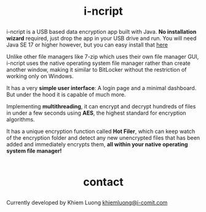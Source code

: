 # <p align="center">i-ncript</p>

i-ncript is a USB based data encryption app built with Java. **No installation wizard** required, just drop the app in your USB drive and run. You will need Java SE 17 or higher however, but you can easy install that [here](https://www.oracle.com/java/technologies/downloads/)

Unlike other file managers like 7-zip which uses their own file manager GUI, i-ncript uses the native operating system file manager rather than create another window, making it similar to BitLocker without the restriction of working only on Windows.

It has a very **simple user interface**: A login page and a minimal dashboard. But under the hood it is capable of much more.

Implementing **multithreading**, it can encrypt and decrypt hundreds of files in under a few seconds using **AES**, the highest standard for encryption algorithms.

It has a unique encryption function called **Hot Filer**, which can keep watch of the encryption folder and detect any new unencrypted files that has been added and immediately encrypts them, **all within your native operating system file manager!**
<br><br>

# <p align="center">contact</p>
Currently developed by Khiem Luong <khiemluong@i-comit.com>
